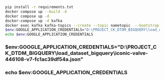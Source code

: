 
```bash
pip install -r requirements.txt
docker compose up --build -d
docker compose up -d
docker-compose up -d kafka
docker exec kafka kafka-topics --create --topic nametopic  --bootstrap-server localhost:9092 --partitions 1 --replication-factor 1 
$env:GOOGLE_APPLICATION_CREDENTIALS="D:\PROJECT_CK_DTDM_BIGQUERY\load_dataset_bigquery\iconic-valve-446108-v7-fc1ac39df54a.json"
echo $env:GOOGLE_APPLICATION_CREDENTIALS
```
### $env:GOOGLE_APPLICATION_CREDENTIALS="D:\PROJECT_CK_DTDM_BIGQUERY\load_dataset_bigquery\iconic-valve-446108-v7-fc1ac39df54a.json"
### echo $env:GOOGLE_APPLICATION_CREDENTIALS